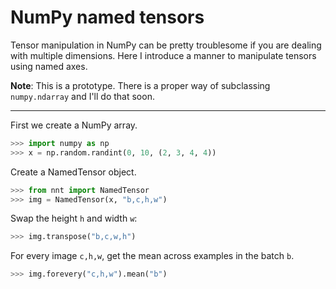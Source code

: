 # NumPy named tensors

Tensor manipulation in NumPy can be pretty troublesome
if you are dealing with multiple dimensions. 
Here I introduce a manner to manipulate tensors using named axes.

**Note**: This is a prototype. There is a proper way of subclassing
`numpy.ndarray` and I'll do that soon.

---

First we create a NumPy array.

```python
>>> import numpy as np
>>> x = np.random.randint(0, 10, (2, 3, 4, 4))
```

Create a NamedTensor object.

```python
>>> from nnt import NamedTensor
>>> img = NamedTensor(x, "b,c,h,w")
```

Swap the height `h` and width `w`:

```python
>>> img.transpose("b,c,w,h")
```

For every image `c,h,w`, get the mean across examples in the batch `b`.

```python
>>> img.forevery("c,h,w").mean("b")
```
